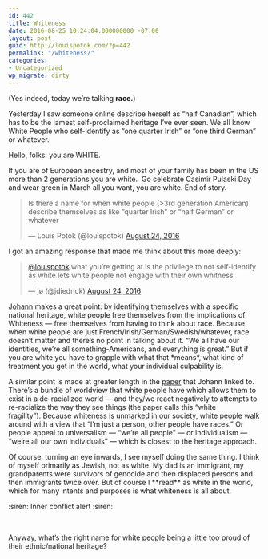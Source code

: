 ```yaml
---
id: 442
title: Whiteness
date: 2016-08-25 10:24:04.000000000 -07:00
layout: post
guid: http://louispotok.com/?p=442
permalink: "/whiteness/"
categories:
- Uncategorized
wp_migrate: dirty
---
```

(Yes indeed, today we&#8217;re talking **race.**)

Yesterday I saw someone online describe herself as &#8220;half Canadian&#8221;, which has to be the lamest self-proclaimed heritage I&#8217;ve ever seen. We all know White People who self-identify as &#8220;one quarter Irish&#8221; or &#8220;one third German&#8221; or whatever.

Hello, folks: you are WHITE.

If you are of European ancestry, and most of your family has been in the US more than 2 generations you are white.  Go celebrate Casimir Pulaski Day and wear green in March all you want, you are white. End of story.

<blockquote class="twitter-tweet" data-lang="en">
  <p dir="ltr" lang="en">
    Is there a name for when white people (>3rd generation American) describe themselves as like &#8220;quarter Irish&#8221; or &#8220;half German&#8221; or whatever
  </p>
  
  <p>
    — Louis Potok (@louispotok) <a href="https://twitter.com/louispotok/status/768455977397956608">August 24, 2016</a>
  </p>
</blockquote>



I got an amazing response that made me think about this more deeply:

<blockquote class="twitter-tweet" data-lang="en">
  <p>
    <a href="https://twitter.com/louispotok">@louispotok</a> what you&#8217;re getting at is the privilege to not self-identify as white lets white people not engage with their own whitness
  </p>
  
  <p>
    — jø (@jdiedrick) <a href="https://twitter.com/jdiedrick/status/768471726850183168">August 24, 2016</a>
  </p>
</blockquote>

[Johann](http://www.johanndiedrick.com/) makes a great point: by identifying themselves with a specific national heritage, white people free themselves from the implications of Whiteness &#8212; free themselves from having to think about race. Because when white people are just French/Irish/German/Swedish/whatever, race doesn&#8217;t matter and there&#8217;s no point in talking about it. &#8220;We all have our identities, we&#8217;re all something-Americans, and everything is great.&#8221; But if you are white you have to grapple with what that \*means\*, what kind of treatment you get in the world, what your individual culpability is.

A similar point is made at greater length in the [paper](https://github.com/jdiedrick/whitefragility/blob/master/pdf/white_fragility.pdf) that Johann linked to. There&#8217;s a bundle of worldview that white people have which allows them to exist in a de-racialized world &#8212; and they/we react negatively to attempts to re-racialize the way they see things (the paper calls this &#8220;white fragility&#8221;). Because whiteness is [unmarked](https://en.wikipedia.org/wiki/Markedness) in our society, white people walk around with a view that &#8220;I&#8217;m just a person, other people have races.&#8221; Or people appeal to universalism &#8212; &#8220;we&#8217;re all people&#8221; &#8212; or individualism &#8212; &#8220;we&#8217;re all our own individuals&#8221; &#8212; which is closest to the heritage approach.

Of course, turning an eye inwards, I see myself doing the same thing. I think of myself primarily as Jewish, not as white. My dad is an immigrant, my grandparents were survivors of genocide and then displaced persons and then immigrants twice over. But of course I \*\*read\*\* as white in the world, which for many intents and purposes is what whiteness is all about.

:siren: Inner conflict alert :siren:

&nbsp;

Anyway, what&#8217;s the right name for white people being a little too proud of their ethnic/national heritage?